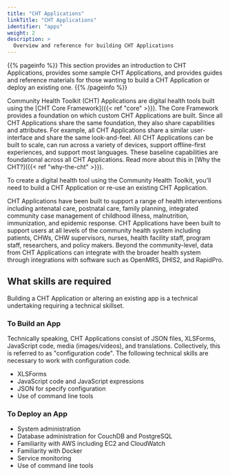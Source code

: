 ```yaml
---
title: "CHT Applications"
linkTitle: "CHT Applications"
identifier: "apps"
weight: 2
description: >
  Overview and reference for building CHT Applications
---
```


{{% pageinfo %}}
This section provides an introduction to CHT Applications, provides some sample CHT Applications, and provides guides and reference materials for those wanting to build a CHT Application or deploy an existing one.
{{% /pageinfo %}}

Community Health Toolkit (CHT) Applications are digital health tools built using the [CHT Core Framework]({{< ref "core" >}}). The Core Framework provides a foundation on which custom CHT Applications are built. Since all CHT Applications share the same foundation, they also share capabilities and attributes. For example, all CHT Applications share a similar user-interface and share the same look-and-feel. All CHT Applications can be built to scale, can run across a variety of devices, support offline-first experiences, and support most languages. These baseline capabilities are foundational across all CHT Applications. Read more about this in [Why the CHT?]({{< ref "why-the-cht" >}}).

To create a digital health tool using the Community Health Toolkit, you'll need to build a CHT Application or re-use an existing CHT Application.

CHT Applications have been built to support a range of health interventions including antenatal care, postnatal care, family planning, integrated community case management of childhood illness, malnutrition, immunization, and epidemic response. CHT Applications have been built to support users at all levels of the community health system including patients, CHWs, CHW supervisors, nurses, health facility staff, program staff, researchers, and policy makers. Beyond the community-level, data from CHT Applications can integrate with the broader health system through integrations with software such as OpenMRS, DHIS2, and RapidPro.

## What skills are required

Building a CHT Application or altering an existing app is a technical undertaking requiring a technical skillset. 

### To Build an App

Technically speaking, CHT Applications consist of JSON files, XLSForms, JavaScript code, media (images/videos), and translations. Collectively, this is referred to as "configuration code". The following technical skills are necessary to work with configuration code.

* XLSForms
* JavaScript code and JavaScript expressions
* JSON for specify configuration
* Use of command line tools

### To Deploy an App

* System administration
* Database administration for CouchDB and PostgreSQL
* Familiarity with AWS including EC2 and CloudWatch
* Familiarity with Docker
* Service monitoring
* Use of command line tools
